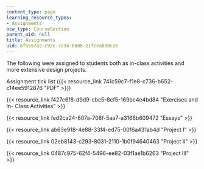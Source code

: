 ```yaml
---
content_type: page
learning_resource_types:
- Assignments
ocw_type: CourseSection
parent_uid: null
title: Assignments
uid: 6f5557a2-c92c-7234-6b08-21fcea0d0c2e
---
```


The following were assigned to students both as in-class activities and more extensive design projects.

Assignment tick list ({{< resource_link 741c59c7-f1e8-c736-b652-c14ee5912876 "PDF" >}})

{{< resource_link f427c6f8-d9d9-cbc5-8cf5-169bc4e4bd84 "Exercises and In- Class Activities" >}}

{{< resource_link fed2ca24-607a-708f-5aa7-a3166b609472 "Essays" >}}

{{< resource_link ab63e918-4e88-33f4-ed75-00f6a431ab4d "Project I" >}}

{{< resource_link 02eb8143-c293-8031-2110-1b0f94640463 "Project II" >}}

{{< resource_link 0487c975-62f4-5496-ee82-03f1ae1b6263 "Project III" >}}
